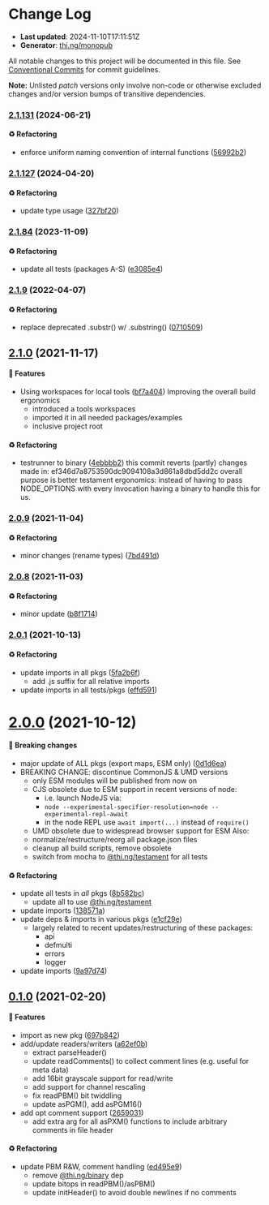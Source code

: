 # Change Log

- **Last updated**: 2024-11-10T17:11:51Z
- **Generator**: [thi.ng/monopub](https://thi.ng/monopub)

All notable changes to this project will be documented in this file.
See [Conventional Commits](https://conventionalcommits.org/) for commit guidelines.

**Note:** Unlisted _patch_ versions only involve non-code or otherwise excluded changes
and/or version bumps of transitive dependencies.

### [2.1.131](https://github.com/thi-ng/umbrella/tree/@thi.ng/pixel-io-netpbm@2.1.131) (2024-06-21)

#### ♻️ Refactoring

- enforce uniform naming convention of internal functions ([56992b2](https://github.com/thi-ng/umbrella/commit/56992b2))

### [2.1.127](https://github.com/thi-ng/umbrella/tree/@thi.ng/pixel-io-netpbm@2.1.127) (2024-04-20)

#### ♻️ Refactoring

- update type usage ([327bf20](https://github.com/thi-ng/umbrella/commit/327bf20))

### [2.1.84](https://github.com/thi-ng/umbrella/tree/@thi.ng/pixel-io-netpbm@2.1.84) (2023-11-09)

#### ♻️ Refactoring

- update all tests (packages A-S) ([e3085e4](https://github.com/thi-ng/umbrella/commit/e3085e4))

### [2.1.9](https://github.com/thi-ng/umbrella/tree/@thi.ng/pixel-io-netpbm@2.1.9) (2022-04-07)

#### ♻️ Refactoring

- replace deprecated .substr() w/ .substring() ([0710509](https://github.com/thi-ng/umbrella/commit/0710509))

## [2.1.0](https://github.com/thi-ng/umbrella/tree/@thi.ng/pixel-io-netpbm@2.1.0) (2021-11-17)

#### 🚀 Features

- Using workspaces for local tools ([bf7a404](https://github.com/thi-ng/umbrella/commit/bf7a404))
  Improving the overall build ergonomics
  - introduced a tools workspaces
  - imported it in all needed packages/examples
  - inclusive project root

#### ♻️ Refactoring

- testrunner to binary ([4ebbbb2](https://github.com/thi-ng/umbrella/commit/4ebbbb2))
  this commit reverts (partly) changes made in:
  ef346d7a8753590dc9094108a3d861a8dbd5dd2c
  overall purpose is better testament ergonomics:
  instead of having to pass NODE_OPTIONS with every invocation
  having a binary to handle this for us.

### [2.0.9](https://github.com/thi-ng/umbrella/tree/@thi.ng/pixel-io-netpbm@2.0.9) (2021-11-04)

#### ♻️ Refactoring

- minor changes (rename types) ([7bd491d](https://github.com/thi-ng/umbrella/commit/7bd491d))

### [2.0.8](https://github.com/thi-ng/umbrella/tree/@thi.ng/pixel-io-netpbm@2.0.8) (2021-11-03)

#### ♻️ Refactoring

- minor update ([b8f1714](https://github.com/thi-ng/umbrella/commit/b8f1714))

### [2.0.1](https://github.com/thi-ng/umbrella/tree/@thi.ng/pixel-io-netpbm@2.0.1) (2021-10-13)

#### ♻️ Refactoring

- update imports in all pkgs ([5fa2b6f](https://github.com/thi-ng/umbrella/commit/5fa2b6f))
  - add .js suffix for all relative imports
- update imports in all tests/pkgs ([effd591](https://github.com/thi-ng/umbrella/commit/effd591))

# [2.0.0](https://github.com/thi-ng/umbrella/tree/@thi.ng/pixel-io-netpbm@2.0.0) (2021-10-12)

#### 🛑 Breaking changes

- major update of ALL pkgs (export maps, ESM only) ([0d1d6ea](https://github.com/thi-ng/umbrella/commit/0d1d6ea))
- BREAKING CHANGE: discontinue CommonJS & UMD versions
  - only ESM modules will be published from now on
  - CJS obsolete due to ESM support in recent versions of node:
    - i.e. launch NodeJS via:
    - `node --experimental-specifier-resolution=node --experimental-repl-await`
    - in the node REPL use `await import(...)` instead of `require()`
  - UMD obsolete due to widespread browser support for ESM
  Also:
  - normalize/restructure/reorg all package.json files
  - cleanup all build scripts, remove obsolete
  - switch from mocha to [@thi.ng/testament](https://github.com/thi-ng/umbrella/tree/main/packages/testament) for all tests

#### ♻️ Refactoring

- update all tests in _all_ pkgs ([8b582bc](https://github.com/thi-ng/umbrella/commit/8b582bc))
  - update all to use [@thi.ng/testament](https://github.com/thi-ng/umbrella/tree/main/packages/testament)
- update imports ([138571a](https://github.com/thi-ng/umbrella/commit/138571a))
- update deps & imports in various pkgs ([e1cf29e](https://github.com/thi-ng/umbrella/commit/e1cf29e))
  - largely related to recent updates/restructuring of these packages:
    - api
    - defmulti
    - errors
    - logger
- update imports ([9a97d74](https://github.com/thi-ng/umbrella/commit/9a97d74))

## [0.1.0](https://github.com/thi-ng/umbrella/tree/@thi.ng/pixel-io-netpbm@0.1.0) (2021-02-20)

#### 🚀 Features

- import as new pkg ([697b842](https://github.com/thi-ng/umbrella/commit/697b842))
- add/update readers/writers ([a62ef0b](https://github.com/thi-ng/umbrella/commit/a62ef0b))
  - extract parseHeader()
  - update readComments() to collect comment lines
    (e.g. useful for meta data)
  - add 16bit grayscale support for read/write
  - add support for channel rescaling
  - fix readPBM() bit twiddling
  - update asPGM(), add asPGM16()
- add opt comment support ([2659031](https://github.com/thi-ng/umbrella/commit/2659031))
  - add extra arg for all asPXM() functions to include
    arbitrary comments in file header

#### ♻️ Refactoring

- update PBM R&W, comment handling ([ed495e9](https://github.com/thi-ng/umbrella/commit/ed495e9))
  - remove [@thi.ng/binary](https://github.com/thi-ng/umbrella/tree/main/packages/binary) dep
  - update bitops in readPBM()/asPBM()
  - update initHeader() to avoid double newlines if no comments
